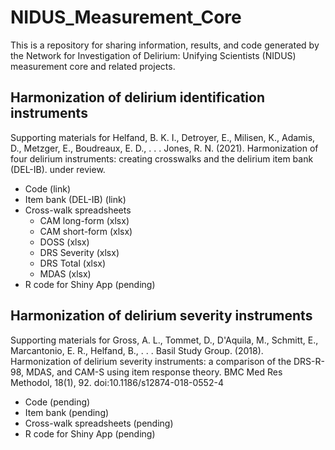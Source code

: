 # NIDUS_Measurement_Core
This is a repository for sharing information, results, and code generated by the Network for Investigation of Delirium: Unifying Scientists (NIDUS) measurement core and related projects.

## Harmonization of delirium identification instruments
Supporting materials for Helfand, B. K. I., Detroyer, E., Milisen, K., Adamis, D., Metzger, E., Boudreaux, E. D., . . . Jones, R. N. (2021). Harmonization of four delirium instruments: creating crosswalks and the delirium item bank (DEL-IB). under review. 

* Code (link)
* Item bank (DEL-IB) (link)
* Cross-walk spreadsheets 
  * CAM long-form (xlsx)
  * CAM short-form (xlsx)
  * DOSS (xlsx)
  * DRS Severity (xlsx)
  * DRS Total (xlsx)
  * MDAS (xlsx)
* R code for Shiny App (pending)

## Harmonization of delirium severity instruments
Supporting materials for Gross, A. L., Tommet, D., D'Aquila, M., Schmitt, E., Marcantonio, E. R., Helfand, B., . . . Basil Study Group. (2018). Harmonization of delirium severity instruments: a comparison of the DRS-R-98, MDAS, and CAM-S using item response theory. BMC Med Res Methodol, 18(1), 92. doi:10.1186/s12874-018-0552-4

* Code (pending)
* Item bank (pending)
* Cross-walk spreadsheets (pending)
* R code for Shiny App (pending)


